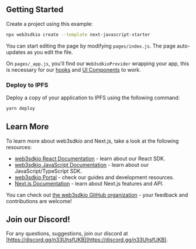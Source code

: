 ## Getting Started

Create a project using this example:

```bash
npx web3sdkio create --template next-javascript-starter
```

You can start editing the page by modifying `pages/index.js`. The page auto-updates as you edit the file.

On `pages/_app.js`, you'll find our `Web3sdkioProvider` wrapping your app, this is necessary for our [hooks](https://docs.web3sdk.io/react) and
[UI Components](https://docs.web3sdk.io/ui-components) to work.

### Deploy to IPFS

Deploy a copy of your application to IPFS using the following command:

```bash
yarn deploy
```

## Learn More

To learn more about web3sdkio and Next.js, take a look at the following resources:

- [web3sdkio React Documentation](https://docs.web3sdk.io/react) - learn about our React SDK.
- [web3sdkio JavaScript Documentation](https://docs.web3sdk.io/react) - learn about our JavaScript/TypeScript SDK.
- [web3sdkio Portal](https://docs.web3sdk.io/react) - check our guides and development resources.
- [Next.js Documentation](https://nextjs.org/docs) - learn about Next.js features and API.

You can check out [the web3sdkio GitHub organization](https://github.com/web3sdkio) - your feedback and contributions are welcome!

## Join our Discord!

For any questions, suggestions, join our discord at [https://discord.gg/n33UhsfUKB](https://discord.gg/n33UhsfUKB).
